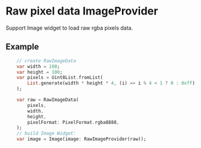 # Raw pixel data ImageProvider

Support Image widget to load raw rgba pixels data.

## Example
```dart
    // create RawImageData
    var width = 100;
    var height = 100;
    var pixels = Uint8List.fromList(
        List.generate(width * height * 4, (i) => i % 4 < 1 ? 0 : 0xff),
    );

    var raw = RawImageData(
        pixels,
        width,
        height,
        pixelFormat: PixelFormat.rgba8888,
    );
    // build Image Widget:
    var image = Image(image: RawImageProvider(raw));
```